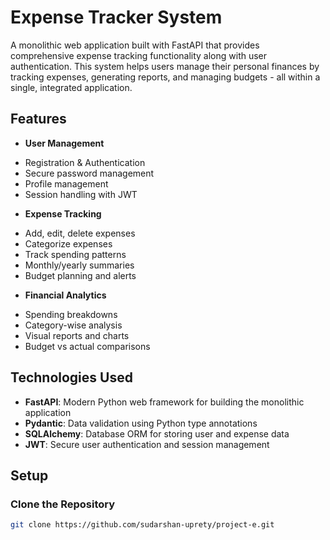 # Expense Tracker System

A monolithic web application built with FastAPI that provides comprehensive expense tracking functionality along with
user authentication. This system helps users manage their personal finances by tracking expenses, generating reports,
and managing budgets - all within a single, integrated application.

## Features

* **User Management**

- Registration & Authentication
- Secure password management
- Profile management
- Session handling with JWT

* **Expense Tracking**

- Add, edit, delete expenses
- Categorize expenses
- Track spending patterns
- Monthly/yearly summaries
- Budget planning and alerts

* **Financial Analytics**

- Spending breakdowns
- Category-wise analysis
- Visual reports and charts
- Budget vs actual comparisons

## Technologies Used

* **FastAPI**: Modern Python web framework for building the monolithic application
* **Pydantic**: Data validation using Python type annotations
* **SQLAlchemy**: Database ORM for storing user and expense data
* **JWT**: Secure user authentication and session management

## Setup

### Clone the Repository

```bash
git clone https://github.com/sudarshan-uprety/project-e.git
